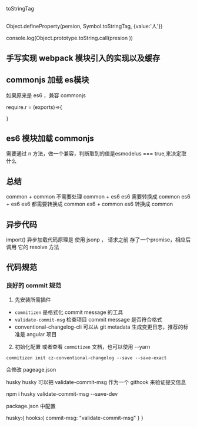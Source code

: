 toStringTag

##
Object.defineProperty(persion, Symbol.toStringTag, {value:'人'})

console.log(Object.prototype.toString.call(presion  ))

## 手写实现 webpack 模块引入的实现以及缓存


## commonjs 加载 es模块
如果原来是 es6 ，兼容 commonjs

require.r = (exports)=>{
  
}

## es6 模块加载 commonjs
需要通过 n 方法，做一个兼容，判断取到的值是esmodelus === true,来决定取什么

## 总结
common + common 不需要处理
common + es6 es6 需要转换成 common
es6 + es6 es6 都需要转换成 common
es6 + common es6 转换成 common

## 异步代码
import() 异步加载代码原理是 使用 jsonp ，
请求之前 存了一个promise，相应后调用 它的 resolve 方法

## 代码规范

### 良好的 commit 规范

1. 先安装所需插件

+ `commitizen` 是格式化 commit message 的工具
+ `validate-commit-msg` 检查项目 commit message 是否符合格式
+ conventional-changelog-cli 可以从 git metadata 生成变更日志，推荐的标准是 angular 项目

2. 初始化配置
或者查看 `commitizen` 文档，也可以使用 --yarn

```
commitizen init cz-conventional-changelog --save --save-exact
```
会修改 pageage.json 
 
 husky
 husky 可以把 validate-commit-msg 作为一个 githook 来验证提交信息
  
npm i husky validate-commit-msg --save-dev

package.json 中配置

husky:{
  hooks:{
    commit-msg: "validate-commit-msg"
  }
}

























































